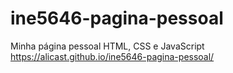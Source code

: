 # ine5646-pagina-pessoal 
Minha página pessoal HTML, CSS e JavaScript
https://alicast.github.io/ine5646-pagina-pessoal/

